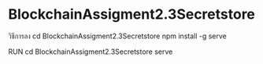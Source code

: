 # BlockchainAssigment2.3Secretstore

วิธีการลง
cd BlockchainAssigment2.3Secretstore
npm install -g serve

RUN
cd BlockchainAssigment2.3Secretstore
serve
